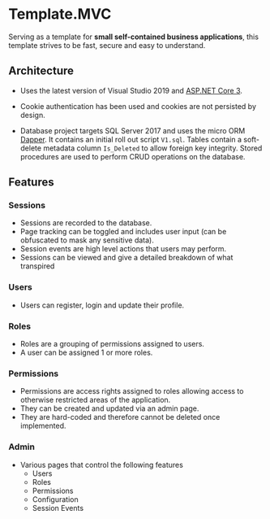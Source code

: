
# Template.MVC
Serving as a template for **small self-contained business applications**, this template strives to be fast, secure and easy to understand.

## Architecture

 - Uses the latest version of Visual Studio 2019 and [ASP.NET Core 3](https://asp.net). 

- Cookie authentication has been used and cookies are not persisted by design.

- Database project targets SQL Server 2017 and uses the micro ORM [Dapper](https://github.com/StackExchange/Dapper). It contains an initial roll out script `V1.sql`. Tables contain a soft-delete metadata column `Is_Deleted` to allow foreign key integrity. Stored procedures are used to perform CRUD operations on the database.


## Features
### Sessions
- Sessions are recorded to the database. 
- Page tracking can be toggled and includes user input (can be obfuscated to mask any sensitive data).
- Session events are high level actions that users may perform. 
- Sessions can be viewed and give a detailed breakdown of what transpired

### Users
- Users can register, login and update their profile.

### Roles
- Roles are a grouping of permissions assigned to users. 
- A user can be assigned 1 or more roles.

### Permissions
- Permissions are access rights assigned to roles allowing access to otherwise restricted areas of the application.
- They can be created and updated via an admin page.
- They are hard-coded and therefore cannot be deleted once implemented.

### Admin
- Various pages that control the following features
	- Users
	- Roles 
	- Permissions
	- Configuration
	- Session Events
